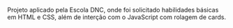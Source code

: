 Projeto aplicado pela Escola DNC, onde foi solicitado habilidades básicas em HTML e CSS, além de interção com o JavaScript com rolagem de cards.
